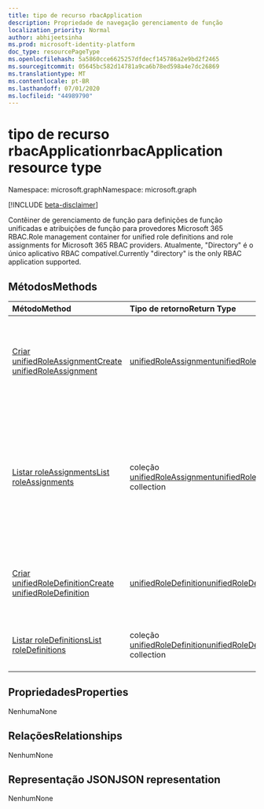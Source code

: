 ```yaml
---
title: tipo de recurso rbacApplication
description: Propriedade de navegação gerenciamento de função
localization_priority: Normal
author: abhijeetsinha
ms.prod: microsoft-identity-platform
doc_type: resourcePageType
ms.openlocfilehash: 5a5860cce6625257dfdecf145786a2e9bd2f2465
ms.sourcegitcommit: 05645bc582d14781a9ca6b78ed598a4e7dc26869
ms.translationtype: MT
ms.contentlocale: pt-BR
ms.lasthandoff: 07/01/2020
ms.locfileid: "44989790"
---
```

# <a name="rbacapplication-resource-type"></a><span data-ttu-id="6639c-103">tipo de recurso rbacApplication</span><span class="sxs-lookup"><span data-stu-id="6639c-103">rbacApplication resource type</span></span>

<span data-ttu-id="6639c-104">Namespace: microsoft.graph</span><span class="sxs-lookup"><span data-stu-id="6639c-104">Namespace: microsoft.graph</span></span>

[!INCLUDE [beta-disclaimer](../../includes/beta-disclaimer.md)]

<span data-ttu-id="6639c-105">Contêiner de gerenciamento de função para definições de função unificadas e atribuições de função para provedores Microsoft 365 RBAC.</span><span class="sxs-lookup"><span data-stu-id="6639c-105">Role management container for unified role definitions and role assignments for Microsoft 365 RBAC providers.</span></span> <span data-ttu-id="6639c-106">Atualmente, "Directory" é o único aplicativo RBAC compatível.</span><span class="sxs-lookup"><span data-stu-id="6639c-106">Currently "directory" is the only RBAC application supported.</span></span>

## <a name="methods"></a><span data-ttu-id="6639c-107">Métodos</span><span class="sxs-lookup"><span data-stu-id="6639c-107">Methods</span></span>

| <span data-ttu-id="6639c-108">Método</span><span class="sxs-lookup"><span data-stu-id="6639c-108">Method</span></span>       | <span data-ttu-id="6639c-109">Tipo de retorno</span><span class="sxs-lookup"><span data-stu-id="6639c-109">Return Type</span></span> | <span data-ttu-id="6639c-110">Descrição</span><span class="sxs-lookup"><span data-stu-id="6639c-110">Description</span></span> |
|:-------------|:------------|:------------|
| [<span data-ttu-id="6639c-111">Criar unifiedRoleAssignment</span><span class="sxs-lookup"><span data-stu-id="6639c-111">Create unifiedRoleAssignment</span></span>](../api/rbacapplication-post-roleassignments.md) | [<span data-ttu-id="6639c-112">unifiedRoleAssignment</span><span class="sxs-lookup"><span data-stu-id="6639c-112">unifiedRoleAssignment</span></span>](unifiedroleassignment.md) | <span data-ttu-id="6639c-113">Crie um novo unifiedRoleAssignment postando na coleção roleAssignments.</span><span class="sxs-lookup"><span data-stu-id="6639c-113">Create a new unifiedRoleAssignment by posting to the roleAssignments collection.</span></span> |
| [<span data-ttu-id="6639c-114">Listar roleAssignments</span><span class="sxs-lookup"><span data-stu-id="6639c-114">List roleAssignments</span></span>](../api/rbacapplication-list-roleassignments.md) | <span data-ttu-id="6639c-115">coleção [unifiedRoleAssignment](unifiedroleassignment.md)</span><span class="sxs-lookup"><span data-stu-id="6639c-115">[unifiedRoleAssignment](unifiedroleassignment.md) collection</span></span> | <span data-ttu-id="6639c-116">Obtenha uma coleção de objetos unifiedRoleAssignment.</span><span class="sxs-lookup"><span data-stu-id="6639c-116">Get a unifiedRoleAssignment object collection.</span></span> <span data-ttu-id="6639c-117">Somente instâncias específicas podem ser consultadas, por meio da filtragem em roleDefitionId ou entidade de segurança.</span><span class="sxs-lookup"><span data-stu-id="6639c-117">Only specific instances can be queried, by filtering on roleDefitionId or principalId.</span></span> |
| [<span data-ttu-id="6639c-118">Criar unifiedRoleDefinition</span><span class="sxs-lookup"><span data-stu-id="6639c-118">Create unifiedRoleDefinition</span></span>](../api/rbacapplication-post-roledefinitions.md) | [<span data-ttu-id="6639c-119">unifiedRoleDefinition</span><span class="sxs-lookup"><span data-stu-id="6639c-119">unifiedRoleDefinition</span></span>](unifiedroledefinition.md) | <span data-ttu-id="6639c-120">Crie um novo unifiedRoleDefinition postando na coleção roleDefinitions.</span><span class="sxs-lookup"><span data-stu-id="6639c-120">Create a new unifiedRoleDefinition by posting to the roleDefinitions collection.</span></span> |
| [<span data-ttu-id="6639c-121">Listar roleDefinitions</span><span class="sxs-lookup"><span data-stu-id="6639c-121">List roleDefinitions</span></span>](../api/rbacapplication-list-roledefinitions.md) | <span data-ttu-id="6639c-122">coleção [unifiedRoleDefinition](unifiedroledefinition.md)</span><span class="sxs-lookup"><span data-stu-id="6639c-122">[unifiedRoleDefinition](unifiedroledefinition.md) collection</span></span> | <span data-ttu-id="6639c-123">Obtenha uma coleção de objetos unifiedRoleDefinition.</span><span class="sxs-lookup"><span data-stu-id="6639c-123">Get a unifiedRoleDefinition object collection.</span></span> |

## <a name="properties"></a><span data-ttu-id="6639c-124">Propriedades</span><span class="sxs-lookup"><span data-stu-id="6639c-124">Properties</span></span>

<span data-ttu-id="6639c-125">Nenhuma</span><span class="sxs-lookup"><span data-stu-id="6639c-125">None</span></span>

## <a name="relationships"></a><span data-ttu-id="6639c-126">Relações</span><span class="sxs-lookup"><span data-stu-id="6639c-126">Relationships</span></span>

<span data-ttu-id="6639c-127">Nenhum</span><span class="sxs-lookup"><span data-stu-id="6639c-127">None</span></span>

## <a name="json-representation"></a><span data-ttu-id="6639c-128">Representação JSON</span><span class="sxs-lookup"><span data-stu-id="6639c-128">JSON representation</span></span>

<span data-ttu-id="6639c-129">Nenhum</span><span class="sxs-lookup"><span data-stu-id="6639c-129">None</span></span>

<!-- uuid: 16cd6b66-4b1a-43a1-adaf-3a886856ed98
2019-02-04 14:57:30 UTC -->
<!-- {
  "type": "#page.annotation",
  "description": "rbacApplication resource",
  "keywords": "",
  "section": "documentation",
  "tocPath": ""
}-->
